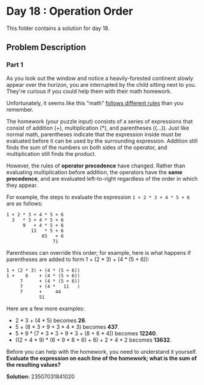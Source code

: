 # Day 18 : Operation Order

This folder contains a solution for day 18.

## Problem Description

### Part 1

As you look out the window and notice a heavily-forested continent slowly appear over the horizon, you are interrupted by the child sitting next to you. They're curious if you could help them with their math homework.

Unfortunately, it seems like this "math" [follows different rules](https://www.youtube.com/watch?v=3QtRK7Y2pPU&t=15) than you remember.

The homework (your puzzle input) consists of a series of expressions that consist of addition (+), multiplication (*), and parentheses ((...)). Just like normal math, parentheses indicate that the expression inside must be evaluated before it can be used by the surrounding expression. Addition still finds the sum of the numbers on both sides of the operator, and multiplication still finds the product.

However, the rules of **operator precedence** have changed. Rather than evaluating multiplication before addition, the operators have the **same precedence**, and are evaluated left-to-right regardless of the order in which they appear.

For example, the steps to evaluate the expression ```1 + 2 * 3 + 4 * 5 + 6``` are as follows:

```
1 + 2 * 3 + 4 * 5 + 6
  3   * 3 + 4 * 5 + 6
      9   + 4 * 5 + 6
         13   * 5 + 6
             65   + 6
                 71
```

Parentheses can override this order; for example, here is what happens if parentheses are added to form 1 + (2 * 3) + (4 * (5 + 6)):

```
1 + (2 * 3) + (4 * (5 + 6))
1 +    6    + (4 * (5 + 6))
     7      + (4 * (5 + 6))
     7      + (4 *   11   )
     7      +     44
            51
```

Here are a few more examples:

  - 2 * 3 + (4 * 5) becomes **26**.
  - 5 + (8 * 3 + 9 + 3 * 4 * 3) becomes **437**.
  - 5 * 9 * (7 * 3 * 3 + 9 * 3 + (8 + 6 * 4)) becomes **12240**.
  - ((2 + 4 * 9) * (6 + 9 * 8 + 6) + 6) + 2 + 4 * 2 becomes **13632**.

Before you can help with the homework, you need to understand it yourself. **Evaluate the expression on each line of the homework; what is the sum of the resulting values?**

**Solution:** 23507031841020
